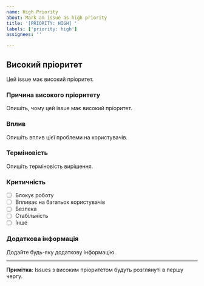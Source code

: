 ```yaml
---
name: High Priority
about: Mark an issue as high priority
title: '[PRIORITY: HIGH] '
labels: ['priority: high']
assignees: ''

---
```


## Високий пріоритет

Цей issue має високий пріоритет.

### Причина високого пріоритету

Опишіть, чому цей issue має високий пріоритет.

### Вплив

Опишіть вплив цієї проблеми на користувачів.

### Терміновість

Опишіть терміновість вирішення.

### Критичність

- [ ] Блокує роботу
- [ ] Впливає на багатьох користувачів
- [ ] Безпека
- [ ] Стабільність
- [ ] Інше

### Додаткова інформація

Додайте будь-яку додаткову інформацію.

---

**Примітка**: Issues з високим пріоритетом будуть розглянуті в першу чергу.
